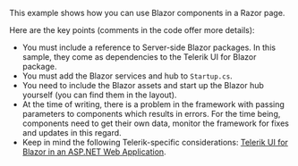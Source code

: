 This example shows how you can use Blazor components in a Razor page.

Here are the key points (comments in the code offer more details):
* You must include a reference to Server-side Blazor packages. In this sample, they come as dependencies to the Telerik UI for Blazor package.
* You must add the Blazor services and hub to `Startup.cs`.
* You need to include the Blazor assets and start up the Blazor hub yourself (you can find them in the layout).
* At the time of writing, there is a problem in the framework with passing parameters to components which results in errors. For the time being, components need to get their own data, monitor the framework for fixes and updates in this regard.
* Keep in mind the following Telerik-specific considerations: [Telerik UI for Blazor in an ASP.NET Web Application](https://docs.telerik.com/blazor-ui/knowledge-base/blazor-in-asp-net).